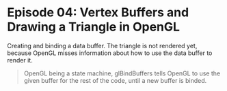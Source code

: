 # Episode 04: Vertex Buffers and Drawing a Triangle in OpenGL

Creating and binding a data buffer. The triangle is not rendered yet, because 
OpenGL misses information about how to use the data buffer to render it.

> OpenGL being a state machine, glBindBuffers tells OpenGL to use the given 
> buffer for the rest of the code, until a new buffer is binded.